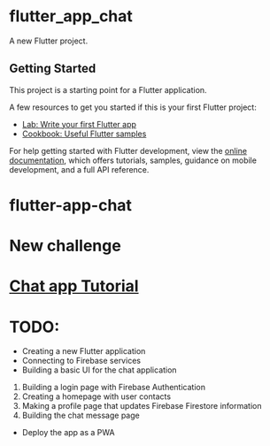 # flutter_app_chat

A new Flutter project.

## Getting Started

This project is a starting point for a Flutter application.

A few resources to get you started if this is your first Flutter project:

- [Lab: Write your first Flutter app](https://docs.flutter.dev/get-started/codelab)
- [Cookbook: Useful Flutter samples](https://docs.flutter.dev/cookbook)

For help getting started with Flutter development, view the
[online documentation](https://docs.flutter.dev/), which offers tutorials,
samples, guidance on mobile development, and a full API reference.
# flutter-app-chat
# New challenge
# [Chat app Tutorial](https://blog.logrocket.com/how-to-build-chat-application-flutter-firebase/)

# TODO:
- Creating a new Flutter application
- Connecting to Firebase services
- Building a basic UI for the chat application
1. Building a login page with Firebase Authentication
2. Creating a homepage with user contacts
3. Making a profile page that updates Firebase Firestore information
4. Building the chat message page
- Deploy the app as a PWA